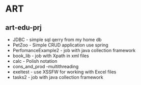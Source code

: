 # ART
<h2>art-edu-prj</h2>
<ul style:background-color: #c7b39b;>
<li>JDBC - simple sql qerry from my home db</li>
<li>PetZoo - Simple CRUD application use spring</li>
<li>PerfomanceExample2 - job with java collection framework</li> 
<li>book_lib - job with Xpath in xml files</li>
<li>calc - Polish notation</li>
<li>cons_and_prod -multithreading</li>
<li>exeltest - use XSSFW for working with Excel files</li> 
<li>tasks2 - job with java collection framework</li>
</ul>
